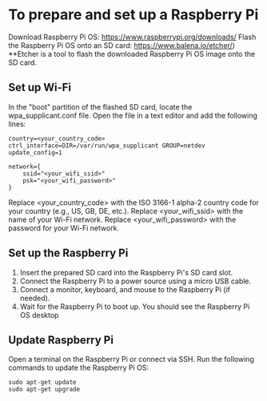 # To prepare and set up a Raspberry Pi
Download Raspberry Pi OS: https://www.raspberrypi.org/downloads/
Flash the Raspberry Pi OS onto an SD card: https://www.balena.io/etcher/) 
**Etcher is a tool to flash the downloaded Raspberry Pi OS image onto the SD card.

## Set up Wi-Fi
In the "boot" partition of the flashed SD card, locate the wpa_supplicant.conf file.
Open the file in a text editor and add the following lines:
```
country=<your_country_code>
ctrl_interface=DIR=/var/run/wpa_supplicant GROUP=netdev
update_config=1

network={
    ssid="<your_wifi_ssid>"
    psk="<your_wifi_password>"
}
```
Replace <your_country_code> with the ISO 3166-1 alpha-2 country code for your country (e.g., US, GB, DE, etc.).
Replace <your_wifi_ssid> with the name of your Wi-Fi network.
Replace <your_wifi_password> with the password for your Wi-Fi network.

## Set up the Raspberry Pi
1. Insert the prepared SD card into the Raspberry Pi's SD card slot.
2. Connect the Raspberry Pi to a power source using a micro USB cable.
3. Connect a monitor, keyboard, and mouse to the Raspberry Pi (if needed).
4. Wait for the Raspberry Pi to boot up. You should see the Raspberry Pi OS desktop 

## Update Raspberry Pi
Open a terminal on the Raspberry Pi or connect via SSH.
Run the following commands to update the Raspberry Pi OS:
```
sudo apt-get update
sudo apt-get upgrade
```
